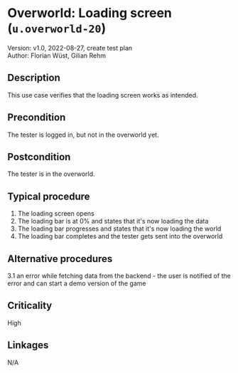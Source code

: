 # Overworld: Loading screen (`u.overworld-20`)

Version: v1.0, 2022-08-27, create test plan \
Author: Florian Wüst, Gilian Rehm

## Description

This use case verifies that the loading screen works as intended.  

## Precondition

The tester is logged in, but not in the overworld yet.

## Postcondition

The tester is in the overworld.

## Typical procedure

1. The loading screen opens  
2. The loading bar is at 0% and states that it's now loading the data
3. The loading bar progresses and states that it's now loading the world
4. The loading bar completes and the tester gets sent into the overworld

## Alternative procedures

3.1 an error while fetching data from the backend - the user is notified of the error and can start a demo version of the game

## Criticality

High

## Linkages

N/A

